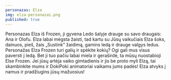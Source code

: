 ```yaml
---
personazas: Elza
img: elza-personazai.png
published: true
---
```

Personazas Elza  iš Frozen, ji gyvena Ledo šalyje drauge su savo draugais: Ana ir Olofu. Elza labai mėgsta žaisti, tad kartu su Jūsų vaikučiais Elza šoks, dainuos, pieš, žais „Sustink“ žaidimą, gamins ledą ir drauge valgys ledus. Personažas Elza Frozen turi galių ir spėkite kokių? Ogi gali mus visus paversti į ledą. Bet ji tuo pačiu labai miela ir geraširdė, ta mūsų nuostabioji Else Frozen.
Jei jūsų artėja vaiko gimtadienis ir jis be proto myli Elzą, tai skambinkite mums ir DokiPoki animatoriai vaikams jums padės! Elza atvyks į namus ir pradžiugins jūsų mažuosius!
